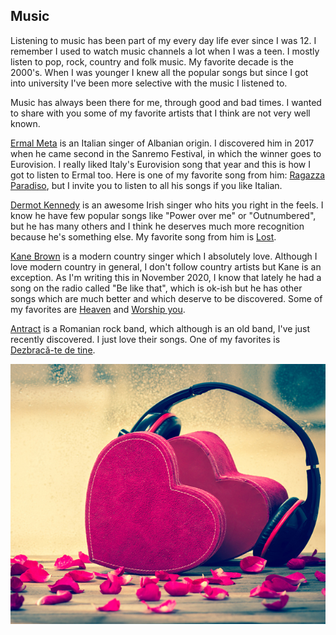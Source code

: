 ## Music

Listening to music has been part of my every day life ever since I was 12.
I remember I used to watch music channels a lot when I was a teen.
I mostly listen to pop, rock, country and folk music.
My favorite decade is the 2000's.
When I was younger I knew all the popular songs but since I got into university I've been more selective with the music I listened to.

Music has always been there for me, through good and bad times.
I wanted to share with you some of my favorite artists that I think are not very well known.

[Ermal Meta](https://www.youtube.com/channel/UCJbWj2ntPh3vQ4OIARcFF8Q) is an Italian singer of Albanian origin.
I discovered him in 2017 when he came second in the Sanremo Festival, in which the winner goes to Eurovision.
I really liked Italy's Eurovision song that year and this is how I got to listen to Ermal too.
Here is one of my favorite song from him: [Ragazza Paradiso](https://www.youtube.com/watch?v=bpxx-cNCmdU), but I invite you to listen to all his songs if you like Italian.

[Dermot Kennedy](https://www.youtube.com/channel/UCTujaKfo0jMXXhjvRtB6yYQ) is an awesome Irish singer who hits you right in the feels.
I know he have few popular songs like "Power over me" or "Outnumbered", but he has many others and I think he deserves much more recognition because he's something else.
My favorite song from him is [Lost](https://www.youtube.com/watch?v=oK9wqtAwnoE).

[Kane Brown](https://www.youtube.com/channel/UC2QTDn02Xobvy_N2bb_Zzlw) is a modern country singer which I absolutely love.
Although I love modern country in general, I don't follow country artists but Kane is an exception.
As I'm writing this in November 2020, I know that lately he had a song on the radio called "Be like that", which is ok-ish but he has other songs which are much better and which deserve to be discovered.
Some of my favorites are [Heaven](https://www.youtube.com/watch?v=dRX0wDNK6S4) and [Worship you](https://www.youtube.com/watch?v=Y_STxS_yy0c).

[Antract](https://www.youtube.com/channel/UCr-ZXy8YoxKbHHIotpTFPQA) is a Romanian rock band, which although is an old band, I've just recently discovered.
I just love their songs.
One of my favorites is [Dezbracă-te de tine](https://www.youtube.com/watch?v=39yuqEi3zd0).

![illustration](../images/illustration_love_music.png)
